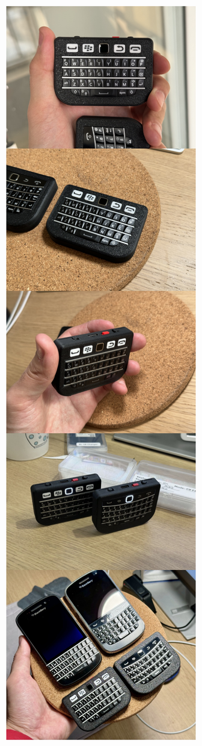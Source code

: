 <img src="https://github.com/ZitaoTech/BBQ10-USB_BLE_Keyboard/blob/main/Gallery/Q10_1.jpg"  alt="9900_1" align=center />
<img src="https://github.com/ZitaoTech/BBQ10-USB_BLE_Keyboard/blob/main/Gallery/Q10_2.jpg"  alt="9900_1" align=center />
<img src="https://github.com/ZitaoTech/BBQ10-USB_BLE_Keyboard/blob/main/Gallery/Q10_3.jpg"  alt="9900_1" align=center />
<img src="https://github.com/ZitaoTech/BBQ10-USB_BLE_Keyboard/blob/main/Gallery/Q10_9900.jpg"  alt="9900_1" align=center />
<img src="https://github.com/ZitaoTech/BBQ10-USB_BLE_Keyboard/blob/main/Gallery/Q10_9900_2.jpg"  alt="9900_1" align=center />
